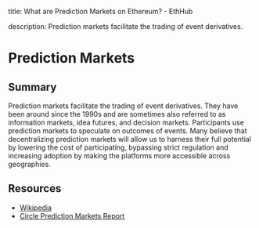 title: What are Prediction Markets on Ethereum? - EthHub

description: Prediction markets facilitate the trading of event derivatives.

# Prediction Markets

## Summary

Prediction markets facilitate the trading of event derivatives. They have been around since the 1990s and are sometimes also referred to as information markets, idea futures, and decision markets. Participants use prediction markets to speculate on outcomes of events. Many believe that decentralizing prediction markets will allow us to harness their full potential by lowering the cost of participating, bypassing strict regulation and increasing adoption by making the platforms more accessible across geographies.

## Resources

* [Wikipedia](https://en.wikipedia.org/wiki/Prediction_market)
* [Circle Prediction Markets Report](https://research.circle.com/crypto-reports/prediction-markets)

